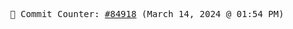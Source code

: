 <p align="center">
    <samp>
        📮 Commit Counter: <a href="https://github.com/Javascript-void0/Javascript-void0/commits/main">#84918</a> (March 14, 2024 @ 01:54 PM)
    </samp>
</p>